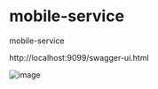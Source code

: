 # mobile-service
mobile-service

http://localhost:9099/swagger-ui.html

![image](https://user-images.githubusercontent.com/43247702/129444413-bf253376-2204-4bbd-a662-c2c1b2045a9e.png)


